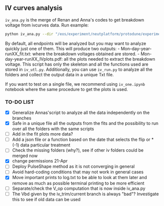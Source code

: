 ## IV curves analysis
`iv_ana.py` is the merge of Renan and Anna's codes to get breakdown voltage from ivcurves data. 
Run example: 
```bash 
python iv_ana.py --dir "/eos/experiment/neutplatform/protodune/experiments/ProtoDUNE-II/PDS_Commissioning/ivcurves/Apr-09-2024-run00" (--ips 104 --out .)
```
By default, all endpoints will be analyzed but you may want to analyze quickly just one of them.
This will produce two outputs:
    - Mon-day-year-runXX_fit.txt: where the breakdown voltages obtained are stored.
    - Mon-day-year-runXX_IVplots.pdf: all the plots needed to extract the breakdown voltage. 
This script has only the skeleton and all the functions used are stored in `iv_utl.py`.
Additionally, you can use `iv_run.py` to analyze all the folders and collect the output data in a unique Txt file.

If you want to test on a single file, we recommend using `iv_one.ipynb` notebook where the same procedure to get the plots is used.

### TO-DO LIST
- [x] Generalize Annas'script to analyze all the data independently on the branches
- [x] Safe in a unique file all the outputs from the fits and the possibility to run over all the folders with the same scripts
- [ ] Add in the fit plots more data?
- [ ] Add a json file or a function based on the date that selects the flip or *(-1) data particular treatment
- [ ] Check the missing folders (why?), see if other iv folders could be merged now
- [x] change permissions 21-Apr
- [ ] Deploy PulseShape method as it is not converging in general
- [ ] Avoid hard-coding conditions that may not work in general cases
- [x] Move important prints to log.txt to be able to look at them later and remove as much as possible terminal printing to be more efficient
- [ ] Separate/check the V_op computation that is now inside iv_ana.py
- [ ] The Vbd given by the iv_trim/current branch is always "bad"? Investigate this to see if old data can be used
